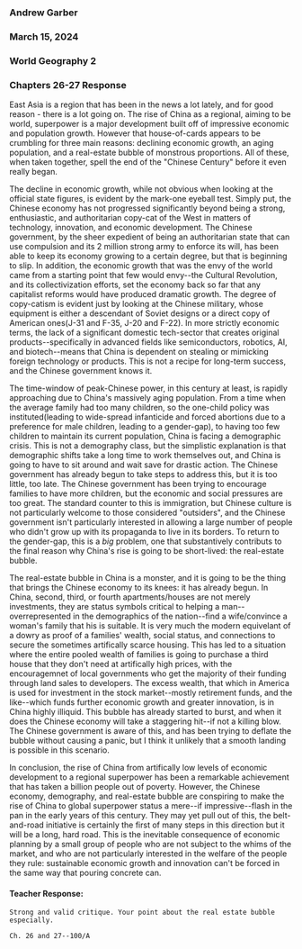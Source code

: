 ### Andrew Garber
### March 15, 2024
### World Geography 2
### Chapters 26-27 Response

East Asia is a region that has been in the news a lot lately, and for good reason - there is a lot going on. The rise of China as a regional, aiming to be world, superpower is a major development built off of impressive economic and population growth. However that house-of-cards appears to be crumbling for three main reasons: declining economic growth, an aging population, and a real-estate bubble of monstrous proportions. All of these, when taken together, spell the end of the "Chinese Century" before it even really began. 

The decline in economic growth, while not obvious when looking at the official state figures, is evident by the mark-one eyeball test. Simply put, the Chinese economy has not progressed significantly beyond being a strong, enthusiastic, and authoritarian copy-cat of the West in matters of technology, innovation, and economic development. The Chinese government, by the sheer expedient of being an authoritarian state that can use compulsion and its 2 million strong army to enforce its will, has been able to keep its economy growing to a certain degree, but that is beginning to slip. In addition, the economic growth that was the envy of the world came from a starting point that few would envy--the Cultural Revolution, and its collectivization efforts, set the economy back so far that any capitalist reforms would have produced dramatic growth. The degree of copy-catism is evident just by looking at the Chinese military, whose equipment is either a descendant of Soviet designs or a direct copy of American ones(J-31 and F-35, J-20 and F-22). In more strictly economic terms, the lack of a significant domestic tech-sector that creates original products--specifically in advanced fields like semiconductors, robotics, AI, and biotech--means that China is dependent on stealing or mimicking foreign technology or products. This is not a recipe for long-term success, and the Chinese government knows it.

The time-window of peak-Chinese power, in this century at least, is rapidly approaching due to China's massively aging population. From a time when the average family had too many children, so the one-child policy was instituted(leading to wide-spread infanticide and forced abortions due to a preference for male children, leading to a gender-gap), to having too few children to maintain its current population, China is facing a demographic crisis. This is not a demography class, but the simplistic explanation is that demographic shifts take a long time to work themselves out, and China is going to have to sit around and wait save for drastic action. The Chinese government has already begun to take steps to address this, but it is too little, too late. The Chinese government has been trying to encourage families to have more children, but the economic and social pressures are too great. The standard counter to this is immigration, but Chinese culture is not particularly welcome to those considered "outsiders", and the Chinese government isn't particularly interested in allowing a large number of people who didn't grow up with its propaganda to live in its borders. To return to the gender-gap, this is a *big* problem, one that substantively contributs to the final reason why China's rise is going to be short-lived: the real-estate bubble.

The real-estate bubble in China is a monster, and it is going to be the thing that brings the Chinese economy to its knees: it has already begun. In China, second, third, or fourth apartments/houses are not merely investments, they are status symbols critical to helping a man--overrepresented in the demographics of the nation--find a wife/convince a woman's family that his is suitable. It is very much the modern equivelant of a dowry as proof of a families' wealth, social status, and connections to secure the sometimes artifically scarce housing. This has led to a situation where the entire pooled wealth of families is going to purchase a third house that they don't need at artifically high prices, with the encouragemnet of local governments who get the majority of their funding through land sales to developers. The excess wealth, that which in America is used for investment in the stock market--mostly retirement funds, and the like--which funds further economic growth and greater innovation, is in China highly illiquid. This bubble has already started to burst, and when it does the Chinese economy will take a staggering hit--if not a killing blow. The Chinese government is aware of this, and has been trying to deflate the bubble without causing a panic, but I think it unlikely that a smooth landing is possible in this scenario.

In conclusion, the rise of China from artifically low levels of economic development to a regional superpower has been a remarkable achievement that has taken a billion people out of poverty. However, the Chinese economy, demography, and real-estate bubble are conspiring to make the rise of China to global superpower status a mere--if impressive--flash in the pan in the early years of this century. They may yet pull out of this, the belt-and-road initiative is certainly the first of many steps in this direction but it will be a long, hard road. This is the inevitable consequence of economic planning by a small group of people who are not subject to the whims of the market, and who are not particularly interested in the welfare of the people they rule: sustainable economic growth and innovation can't be forced in the same way that pouring concrete can.


#### Teacher Response: 
```
Strong and valid critique. Your point about the real estate bubble especially.

Ch. 26 and 27--100/A
```